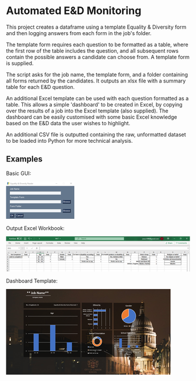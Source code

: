 # Automated E&D Monitoring

This project creates a dataframe using a template Equality & Diversity form and then logging answers from each form in the job's folder.

The template form requires each question to be formatted as a table, where the first row of the table includes the question, and all subsequent rows contain the possible answers a candidate can choose from. A template form is supplied.

The script asks for the job name, the template form, and a folder containing all forms returned by the candidates. It outputs an xlsx file with a summary table for each E&D question. 

An additional Excel template can be used with each question formatted as a table. This allows a simple 'dashboard' to be created in Excel, by copying over the results of a job into the Excel template (also supplied). The dashboard can be easily customised with some basic Excel knowledge based on the E&D data the user wishes to highlight. 

An additional CSV file is outputted containing the raw, unformatted dataset to be loaded into Python for more technical analysis.

## Examples

Basic GUI:

![alt_text](https://raw.githubusercontent.com/Jreece18/E-D/master/Screenshots/GUI.png?token=AKQ2HVZIJ63E54YEKW6JGJC7R3RVA)

Output Excel Workbook:

![alt_text](https://raw.githubusercontent.com/Jreece18/E-D/master/Screenshots/Workbook.png?token=AKQ2HV5A3RTETPUG7IY67UK7R3RX2)

Dashboard Template:

![alt text](https://raw.githubusercontent.com/Jreece18/E-D/master/Screenshots/DashbordTemplate.png?token=AKQ2HV3CTUJ5I5W2W5CSI2K7R3RSM)



